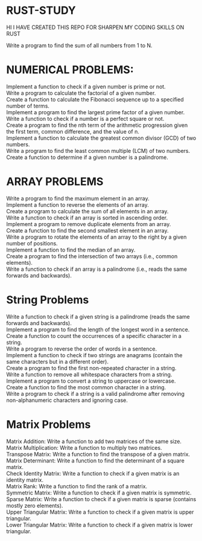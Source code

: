# RUST-STUDY
<p>HI I HAVE CREATED THIS REPO  FOR SHARPEN MY CODING SKILLS ON RUST</p>
<p>Write a program to find the sum of all numbers from 1 to N.<br>

<h1>NUMERICAL PROBLEMS:</h1>
<p>
Implement a function to check if a given number is prime or not.<br>
Write a program to calculate the factorial of a given number.<br>
Create a function to calculate the Fibonacci sequence up to a specified number of terms.<br>
Implement a program to find the largest prime factor of a given number.<br>
Write a function to check if a number is a perfect square or not.<br>
Create a program to find the nth term of the arithmetic progression given the first term, common difference, and the value of n.<br>
Implement a function to calculate the greatest common divisor (GCD) of two numbers.<br>
Write a program to find the least common multiple (LCM) of two numbers.<br>
Create a function to determine if a given number is a palindrome.</p>

<h1>ARRAY PROBLEMS</h1>
<p>
Write a program to find the maximum element in an array.<br>
Implement a function to reverse the elements of an array.<br>
Create a program to calculate the sum of all elements in an array.<br>
Write a function to check if an array is sorted in ascending order.<br>
Implement a program to remove duplicate elements from an array.<br>
Create a function to find the second smallest element in an array.<br>
Write a program to rotate the elements of an array to the right by a given number of positions.<br>
Implement a function to find the median of an array.<br>
Create a program to find the intersection of two arrays (i.e., common elements).<br>
Write a function to check if an array is a palindrome (i.e., reads the same forwards and backwards).<br>
</p>

<h1>String Problems</h1>
<p>
Write a function to check if a given string is a palindrome (reads the same forwards and backwards).<br>
Implement a program to find the length of the longest word in a sentence.<br>
Create a function to count the occurrences of a specific character in a string.<br>
Write a program to reverse the order of words in a sentence.<br>
Implement a function to check if two strings are anagrams (contain the same characters but in a different order).<br>
Create a program to find the first non-repeated character in a string.<br>
Write a function to remove all whitespace characters from a string.<br>
Implement a program to convert a string to uppercase or lowercase.<br>
Create a function to find the most common character in a string.<br>
Write a program to check if a string is a valid palindrome after removing non-alphanumeric characters and ignoring case.<br>
</p>
<h1>Matrix Problems</h1>
<p>
Matrix Addition: Write a function to add two matrices of the same size.<br>
Matrix Multiplication: Write a function to multiply two matrices.<br>
Transpose Matrix: Write a function to find the transpose of a given matrix.<br>
Matrix Determinant: Write a function to find the determinant of a square matrix.<br>
Check Identity Matrix: Write a function to check if a given matrix is an identity matrix.<br>
Matrix Rank: Write a function to find the rank of a matrix.<br>
Symmetric Matrix: Write a function to check if a given matrix is symmetric.<br>
Sparse Matrix: Write a function to check if a given matrix is sparse (contains mostly zero elements).<br>
Upper Triangular Matrix: Write a function to check if a given matrix is upper triangular.<br>
Lower Triangular Matrix: Write a function to check if a given matrix is lower triangular.<br>
</p>
